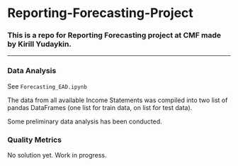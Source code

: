 # Reporting-Forecasting-Project

### This is a repo for Reporting Forecasting project at CMF made by Kirill Yudaykin.

---

### Data Analysis

See `Forecasting_EAD.ipynb`

The data from all available Income Statements was compiled into two list of pandas DataFrames (one list for train data, on list for test data).

Some preliminary data analysis has been conducted.

### Quality Metrics

No solution yet. Work in progress.
